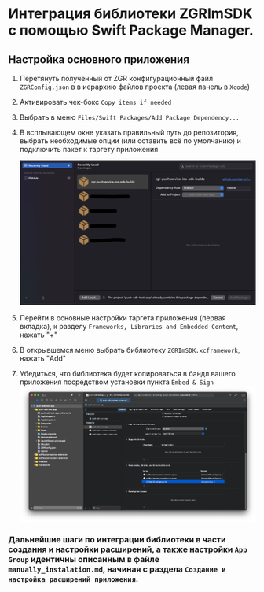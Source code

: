 # Интеграция библиотеки ZGRImSDK c помощью Swift Package Manager.


## Настройка основного приложения


1. Перетянуть полученный от ZGR конфигурационный файл `ZGRConfig.json` в  в иерархию файлов проекта (левая панель в `Xcode`)
2. Активировать чек-бокс `Copy items if needed`
3. Выбрать в меню `Files/Swift Packages/Add Package Dependency...`
4. В всплывающем окне указать правильный путь до репозитория, выбрать необходимые опции (или оставить всё по умолчанию) и подключить пакет к таргету приложения   

    ![Правильный путь к репозиторию](./Image_8.png)


5. Перейти в основные настройки таргета приложения (первая вкладка), к разделу `Frameworks, Libraries and Embedded Content`, нажать "+"
6. В открывшемся меню выбрать библиотеку `ZGRImSDK.xcframework`, нажать "Add"
7. Убедиться, что библиотека будет копироваться в бандл вашего приложения посредством установки пункта `Embed & Sign`
    ![Изображение 1](./Image_1.png)
    

### Дальнейшие шаги по интеграции библиотеки в части создания и настройки расширений, а также настройки  `App Group` идентичны описанным в файле `manually_instalation.md`, начиная с раздела  `Создание и настройка расширений приложения`.

